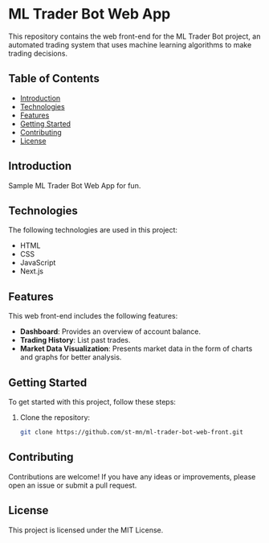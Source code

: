 # ML Trader Bot Web App

This repository contains the web front-end for the ML Trader Bot project, an automated trading system that uses machine learning algorithms to make trading decisions.

## Table of Contents

- [Introduction](#introduction)
- [Technologies](#technologies)
- [Features](#features)
- [Getting Started](#getting-started)
- [Contributing](#contributing)
- [License](#license)

## Introduction

Sample ML Trader Bot Web App for fun.

## Technologies

The following technologies are used in this project:

- HTML
- CSS
- JavaScript
- Next.js

## Features

This web front-end includes the following features:

- **Dashboard**: Provides an overview of account balance.
- **Trading History**: List past trades.
- **Market Data Visualization**: Presents market data in the form of charts and graphs for better analysis.

## Getting Started

To get started with this project, follow these steps:

1. Clone the repository:

   ```bash
   git clone https://github.com/st-mn/ml-trader-bot-web-front.git

    ```

## Contributing

Contributions are welcome! If you have any ideas or improvements, please open an issue or submit a pull request.

## License

This project is licensed under the MIT License.


